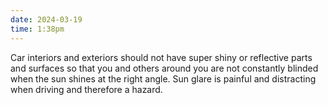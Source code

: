 ```yaml
---
date: 2024-03-19
time: 1:38pm
---
```

Car interiors and exteriors should not have super shiny or reflective parts and surfaces so that you and others around you are not constantly blinded when the sun shines at the right angle. Sun glare is painful and distracting when driving and therefore a hazard.